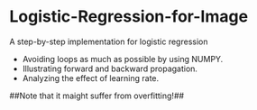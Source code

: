 # Logistic-Regression-for-Image

A step-by-step implementation for logistic regression 

- Avoiding loops as much as possible by using NUMPY.
- Illustrating forward and backward propagation.
- Analyzing the effect of learning rate.

##Note that it maight suffer from overfitting!##
